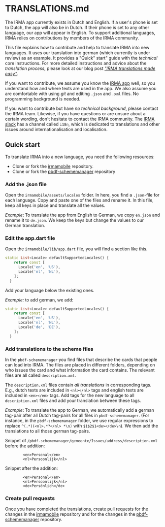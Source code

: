 # TRANSLATIONS.md

The IRMA app currently exists in Dutch and English. If a user's phone is set to Dutch, the app will also be in Dutch. If their phone is set to any other language, our app will appear in English. To support additional languages, IRMA relies on contributions by members of the IRMA community. 

This file explains how to contribute and help to translate IRMA into new languages. It uses our translation into german (which currently is under review) as an example. It provides a "Quick" start" guide with the *technical* core instructions. For more detailed instructions and advice about the *translation process*, please look at our blog post [*"IRMA translations made easy"*](link). 

If you want to contribute, we assume you know the [IRMA app](https://irma.app) well, so you understand how and where texts are used in the app. We also assume you are comfortable with using *git* and editing `.json` and `.xml` files. No programming background is needed.   

If you want to contribute but have *no technical background*, please contact the IRMA team. Likewise, if you have questions or are unsure about a certain wording, don't hesitate to contact the IRMA community. The [IRMA slack](http://irmacard.slack.com) has a channel called `i18n`, which is dedicated to translations and other issues around internationalisation and localisation. 

## Quick start 

To translate IRMA into a new language, you need the following resources:
- Clone or fork the [irmamobile](https://github.com/privacybydesign/irmamobile) repository. 
- Clone or fork the [pbdf-schememanager](https://github.com/privacybydesign/pbdf-schememanager) repository

### Add the .json file 
Open the `irmamobile/assets/locales` folder. In here, you find a `.json`-file for each language. Copy and paste one of the files and rename it. In this file, keep all keys in place and translate all the values.

*Example*: To translate the app from English to German, we copy `en.json` and rename it to `de.json`. We keep the keys but change the values to our German translation. 

### Edit the app.dart file

Open the `irmamobile/lib/app.dart` file, you will find a section like this.

```dart
static List<Locale> defaultSupportedLocales() {
    return const [
      Locale('en', 'US'),
      Locale('nl', 'NL'),
    ];
  }
```

Add your language below the existing ones. 

*Example:* to add german, we add:

```dart
static List<Locale> defaultSupportedLocales() {
    return const [
      Locale('en', 'US'),
      Locale('nl', 'NL'),
      Locale('de', 'DE'),
    ];
  }
```

### Add translations to the scheme files

In the `pbdf-schememanager` you find files that describe the cards that people can load into IRMA. The files are placed in different folders, depending on who issues the card and what information the card contains. The relevant files are all called `description.xml`. 

The `description.xml` files contain *all translations* in corresponding tags. E.g., dutch texts are included in `<nl></nl>` tags and english texts are included in `<en></en>` tags. Add tags for the new language to all `description.xml` files and add your translation between these tags. 

*Example*: To translate the app to German, we automatically add a german tag-pair after all Dutch tag-pairs for all files in `pbdf-schememanager`. (For instance, in the `pbdf-schememanager` folder, we use regular expressions to replace `^(.*)(<nl>.*?</nl> *\n)` with  `$1$2$1<de></de>\n`). We then add the translations to all those german tag-pairs.

Snippet of `/pbdf-schememanager/gemeente/Issues/address/description.xml` before the addition:

```
		<en>Personal</en>
		<nl>Persoonlijk</nl>
```

Snippet after the addition:

```
		<en>Personal</en>
		<nl>Persoonlijk</nl>
		<de>Persönlich</de>
```


### Create pull requests

Once you have completed the translations, create pull requests for the changes in the [irmamobile](https://github.com/privacybydesign/irmamobile) repository and for the changes in the [pbdf-schememanager](https://github.com/privacybydesign/pbdf-schememanager) repository.


